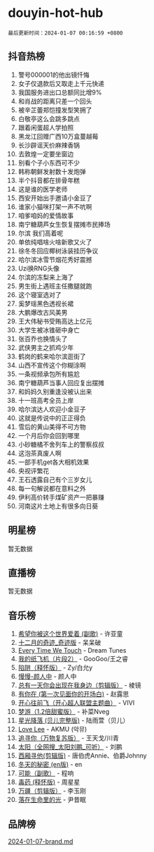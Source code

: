 # douyin-hot-hub

`最后更新时间：2024-01-07 00:16:59 +0800`

## 抖音热榜

1. 警号000001的他出镜忏悔
1. 女子仅退款后又取走上千元快递
1. 我国服务进出口总额同比增9%
1. 和肖战的距离只差一个回头
1. 被辛芷蕾郑恺撞发型笑拥了
1. 白敬亭这么会跳多跳点
1. 跟着闲蛋超人学拍照
1. 黑龙江回赠广西10万盒蔓越莓
1. 长沙辟谣天价麻辣香锅
1. 去敦煌一定要坐窗边
1. 别看个子小东西可不少
1. 韩称朝鲜发射数十发炮弹
1. 半个抖音都在排骨年糕
1. 这是谁的医学老师
1. 西安开始出手邀请小金豆了
1. 谁家小猫咪打架一声不吭啊
1. 咱爹咱妈的爱情故事
1. 南宁糖葫芦女生恢复摆摊市民捧场
1. 尔滨 我们高着呢
1. 单依纯唱啥火啥新歌又火了
1. 徐冬冬回应椰树泳装挂历争议
1. 哈尔滨冰雪节烟花秀好震撼
1. Uzi换RNG头像
1. 尔滨的冻梨来上海了
1. 男生街上遇班主任撒腿就跑
1. 这个寝室选对了
1. 奚梦瑶黑色透视长裙
1. 大鹏爆改古风美男
1. 王大伟秘书受贿高达上亿元
1. 大学生被冰锥砸中身亡
1. 张百乔也换情头了
1. 武侠男主之抓鸡少年
1. 鹤岗的鹤来哈尔滨逛街了
1. 山西不宣传这个你糊涂啊
1. 一条视频承包所有尴尬
1. 南宁糖葫芦当事人回应复出摆摊
1. 和妈妈久别重逢没被认出来
1. 十一班高考全员上岸
1. 哈尔滨达人欢迎小金豆子
1. 这就是传说中的正正得负
1. 雪后的黄山美得不可方物
1. 一个月后你会回到哪里
1. 小砂糖橘不舍列车上的警察叔叔
1. 这泡茶真废人啊
1. 一部手机get各大相机效果
1. 央视评繁花
1. 王石透露自己有个三岁女儿
1. 每一句解说都在意料之外
1. 伊利高价转手煤矿资产一把暴赚
1. 河南这片土地上有很多向日葵

## 明星榜

暂无数据

## 直播榜

暂无数据

## 音乐榜

1. [希望你被这个世界爱着 (副歌)](https://sf3-cdn-tos.douyinstatic.com/obj/tos-cn-ve-2774/oUHCmWQfZlE3QQBKBeD8rCFLpJzPgCpImhsxMt) - 许亚童
1. [十二月的奇迹_奇迹版](https://sf6-cdn-tos.douyinstatic.com/obj/tos-cn-ve-2774/oMslvA9FBzGMGHnyUuoiiUjtIAXfMz6tzwByW8) - 呆呆破
1. [Every Time We Touch](https://sf6-cdn-tos.douyinstatic.com/obj/tos-cn-ve-2774/ogN6lUKQeBBfEVhIOMikG1CcJjugxk1tztZyhP) - Dream Tunes
1. [我的纸飞机（片段2）](https://sf6-cdn-tos.douyinstatic.com/obj/tos-cn-ve-2774/oM2ZrKcg2CD5AeRB2gkeXOFB1IxAGJdZPazYHf) - GooGoo/王之睿
1. [陷阱（释怀版）](https://sf86-cdn-tos.douyinstatic.com/obj/tos-cn-ve-2774/oE8C21LeZrzKLDFfQYgMzx4GAIHageG5IzayY7) - Zy/白允y
1. [慢慢-颜人中](https://sf86-cdn-tos.douyinstatic.com/obj/tos-cn-ve-2774/ocjHNfBXdBxQNC8ZGAeoLMFTUgtBg8bkExunDC) - 颜人中
1. [总有一天你会出现在我身边（剪辑版）](https://sf3-cdn-tos.douyinstatic.com/obj/tos-cn-ve-2774/oMLsHwhWW7CYoAhoWB9EXUQIzNBsfAJxpAoxCU) - 棱镜
1. [有你在 (第一次见面你的开场白)](https://sf86-cdn-tos.douyinstatic.com/obj/tos-cn-ve-2774/oAthrQ3ClJBfI57uBoFEgNDYtNCZ0TSYQQfxQ0) - 赵露思
1. [开心往前飞（开心超人联盟主题曲）](https://sf86-cdn-tos.douyinstatic.com/obj/tos-cn-ve-2774/9d8fb7c82cf1421fb93a9fe925275e0a) - VIVI
1. [梦游（1.2倍甜蜜版）](https://sf86-cdn-tos.douyinstatic.com/obj/tos-cn-ve-2774/o4gyAUm8hwufoEABmwVIiQtHsFuGzAEEWtNMzo) - 补菜Nveg
1. [星光降落 (贝儿完整版)](https://sf6-cdn-tos.douyinstatic.com/obj/tos-cn-ve-2774/okwB9hAwyAtsFFkFBzAX1hOOfQuIoMNs0W2Mwr) - 陆雨萱（贝儿）
1. [Love Lee](https://sf6-cdn-tos.douyinstatic.com/obj/tos-cn-ve-2774/o05GbkJGbCBTdDnMtB0fwOYgkeZp23vrWQDQBS) - AKMU (악뮤)
1. [追寻你（万物复苏版）](https://sf86-cdn-tos.douyinstatic.com/obj/tos-cn-ve-2774/oYeAZJsbjIDit9APmBg8u6uDUQnHmoCf3gbo74) - 王天戈/川青
1. [太阳（全网搜_太阳刘鹏_可听）](https://sf86-cdn-tos.douyinstatic.com/obj/tos-cn-ve-2774/ogWbyIQnlBFImVbeDocRdCIYtBHlbJXgfZMvgz) - 刘鹏
1. [西厢寻他(剪辑版)](https://sf86-cdn-tos.douyinstatic.com/obj/tos-cn-ve-2774/oUsAVfAQKlRNxEv5qxvIB8o5qmIWUcXbzJKJhw) - 唐伯虎Annie、伯爵Johnny
1. [冬天的秘密 (en版)](https://sf86-cdn-tos.douyinstatic.com/obj/tos-cn-ve-2774/okIuMHDdzyf3FjGK4Lphe1vfHcQaPIHAg0Z4CR) - en
1. [可能（副歌）](https://sf86-cdn-tos.douyinstatic.com/obj/tos-cn-ve-2774/cde1731888894259b333569393c2fb51) - 程响
1. [毒药 (释怀版)](https://sf6-cdn-tos.douyinstatic.com/obj/tos-cn-ve-2774/oYILMEAzspdZBIzy4frJNB8ZHPHWAhiwowd4Ad) - 周星星
1. [万疆（剪辑版）](https://sf3-cdn-tos.douyinstatic.com/obj/tos-cn-ve-2774/ooG7oVgFlDTelKCjCsTTobQvbdtj1BBQXnfZd8) - 李玉刚
1. [落在生命里的光](https://sf86-cdn-tos.douyinstatic.com/obj/tos-cn-ve-2774/d9ffa8c090124ea58bb10df9b510c01d) - 尹昔眠

## 品牌榜

[2024-01-07-brand.md](2024-01-07-brand.md)
